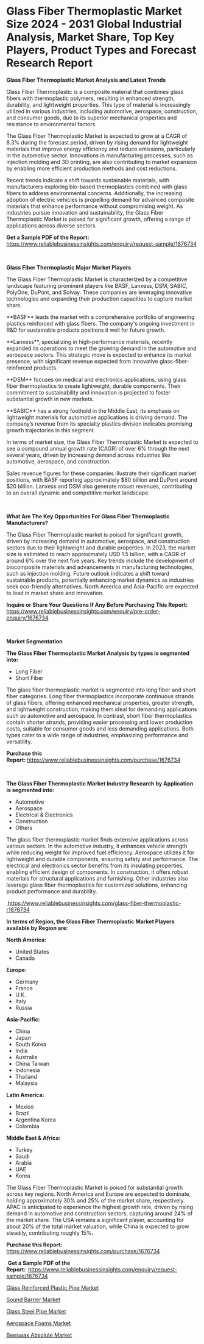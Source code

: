 <p><h1>Glass Fiber Thermoplastic Market Size 2024 - 2031 Global Industrial Analysis, Market Share, Top Key Players, Product Types and Forecast Research Report</h1></p><p><strong>Glass Fiber Thermoplastic Market Analysis and Latest Trends</strong></p>
<p><p>Glass Fiber Thermoplastic is a composite material that combines glass fibers with thermoplastic polymers, resulting in enhanced strength, durability, and lightweight properties. This type of material is increasingly utilized in various industries, including automotive, aerospace, construction, and consumer goods, due to its superior mechanical properties and resistance to environmental factors.</p><p>The Glass Fiber Thermoplastic Market is expected to grow at a CAGR of 8.3% during the forecast period, driven by rising demand for lightweight materials that improve energy efficiency and reduce emissions, particularly in the automotive sector. Innovations in manufacturing processes, such as injection molding and 3D printing, are also contributing to market expansion by enabling more efficient production methods and cost reductions.</p><p>Recent trends indicate a shift towards sustainable materials, with manufacturers exploring bio-based thermoplastics combined with glass fibers to address environmental concerns. Additionally, the increasing adoption of electric vehicles is propelling demand for advanced composite materials that enhance performance without compromising weight. As industries pursue innovation and sustainability, the Glass Fiber Thermoplastic Market is poised for significant growth, offering a range of applications across diverse sectors.</p></p>
<p><strong>Get a Sample PDF of the Report:&nbsp;</strong> <a href="https://www.reliablebusinessinsights.com/enquiry/request-sample/1676734?utm_campaign=39&utm_medium=2&utm_source=Github&utm_content=ia&utm_term=11122024&utm_id=glass-fiber-thermoplastic">https://www.reliablebusinessinsights.com/enquiry/request-sample/1676734</a></p>
<p>&nbsp;</p>
<p><strong>Glass Fiber Thermoplastic Major Market Players</strong></p>
<p><p>The Glass Fiber Thermoplastic Market is characterized by a competitive landscape featuring prominent players like BASF, Lanxess, DSM, SABIC, PolyOne, DuPont, and Solvay. These companies are leveraging innovative technologies and expanding their production capacities to capture market share.</p><p>**BASF** leads the market with a comprehensive portfolio of engineering plastics reinforced with glass fibers. The company's ongoing investment in R&D for sustainable products positions it well for future growth. </p><p>**Lanxess**, specializing in high-performance materials, recently expanded its operations to meet the growing demand in the automotive and aerospace sectors. This strategic move is expected to enhance its market presence, with significant revenue expected from innovative glass-fiber-reinforced products.</p><p>**DSM** focuses on medical and electronics applications, using glass fiber thermoplastics to create lightweight, durable components. Their commitment to sustainability and innovation is projected to foster substantial growth in new markets.</p><p>**SABIC** has a strong foothold in the Middle East; its emphasis on lightweight materials for automotive applications is driving demand. The company’s revenue from its specialty plastics division indicates promising growth trajectories in this segment.</p><p>In terms of market size, the Glass Fiber Thermoplastic Market is expected to see a compound annual growth rate (CAGR) of over 6% through the next several years, driven by increasing demand across industries like automotive, aerospace, and construction.</p><p>Sales revenue figures for these companies illustrate their significant market positions, with BASF reporting approximately $80 billion and DuPont around $20 billion. Lanxess and DSM also generate robust revenues, contributing to an overall dynamic and competitive market landscape.</p></p>
<p>&nbsp;</p>
<p><strong>What Are The Key Opportunities For Glass Fiber Thermoplastic Manufacturers?</strong></p>
<p><p>The Glass Fiber Thermoplastic market is poised for significant growth, driven by increasing demand in automotive, aerospace, and construction sectors due to their lightweight and durable properties. In 2023, the market size is estimated to reach approximately USD 1.5 billion, with a CAGR of around 6% over the next five years. Key trends include the development of biocomposite materials and advancements in manufacturing technologies, such as injection molding. Future outlook indicates a shift toward sustainable products, potentially enhancing market dynamics as industries seek eco-friendly alternatives. North America and Asia-Pacific are expected to lead in market share and innovation.</p></p>
<p><strong>Inquire or Share Your Questions If Any Before Purchasing This Report:</strong> <a href="https://www.reliablebusinessinsights.com/enquiry/pre-order-enquiry/1676734?utm_campaign=39&utm_medium=2&utm_source=Github&utm_content=ia&utm_term=11122024&utm_id=glass-fiber-thermoplastic">https://www.reliablebusinessinsights.com/enquiry/pre-order-enquiry/1676734</a></p>
<p>&nbsp;</p>
<p><strong>Market Segmentation</strong></p>
<p><strong>The Glass Fiber Thermoplastic Market Analysis by types is segmented into:</strong></p>
<p><ul><li>Long Fiber</li><li>Short Fiber</li></ul></p>
<p><p>The glass fiber thermoplastic market is segmented into long fiber and short fiber categories. Long fiber thermoplastics incorporate continuous strands of glass fibers, offering enhanced mechanical properties, greater strength, and lightweight construction, making them ideal for demanding applications such as automotive and aerospace. In contrast, short fiber thermoplastics contain shorter strands, providing easier processing and lower production costs, suitable for consumer goods and less demanding applications. Both types cater to a wide range of industries, emphasizing performance and versatility.</p></p>
<p><strong>Purchase this Report:&nbsp;</strong><a href="https://www.reliablebusinessinsights.com/purchase/1676734?utm_campaign=39&utm_medium=2&utm_source=Github&utm_content=ia&utm_term=11122024&utm_id=glass-fiber-thermoplastic">https://www.reliablebusinessinsights.com/purchase/1676734</a></p>
<p>&nbsp;</p>
<p><strong>The Glass Fiber Thermoplastic Market Industry Research by Application is segmented into:</strong></p>
<p><ul><li>Automotive</li><li>Aerospace</li><li>Electrical & Electronics</li><li>Construction</li><li>Others</li></ul></p>
<p><p>The glass fiber thermoplastic market finds extensive applications across various sectors. In the automotive industry, it enhances vehicle strength while reducing weight for improved fuel efficiency. Aerospace utilizes it for lightweight and durable components, ensuring safety and performance. The electrical and electronics sector benefits from its insulating properties, enabling efficient design of components. In construction, it offers robust materials for structural applications and furnishing. Other industries also leverage glass fiber thermoplastics for customized solutions, enhancing product performance and durability.</p></p>
<p><a href="https://www.reliablebusinessinsights.com/glass-fiber-thermoplastic-r1676734?utm_campaign=39&utm_medium=2&utm_source=Github&utm_content=ia&utm_term=11122024&utm_id=glass-fiber-thermoplastic">&nbsp;https://www.reliablebusinessinsights.com/glass-fiber-thermoplastic-r1676734</a></p>
<p><strong>In terms of Region, the Glass Fiber Thermoplastic Market Players available by Region are:</strong></p>
<p>
    <p> <strong> North America: </strong>
        <ul>
            <li>United States</li>
            <li>Canada</li>
        </ul>
        </p> 
    <p> <strong> Europe: </strong>
        <ul>
            <li>Germany</li>
            <li>France</li>
            <li>U.K.</li>
            <li>Italy</li>
            <li>Russia</li>
        </ul>
        </p> 
    <p> <strong> Asia-Pacific: </strong>
        <ul>
            <li>China</li>
            <li>Japan</li>
            <li>South Korea</li>
            <li>India</li>
            <li>Australia</li>
            <li>China Taiwan</li>
            <li>Indonesia</li>
            <li>Thailand</li>
            <li>Malaysia</li>
        </ul>
        </p> 
    <p> <strong> Latin America: </strong>
        <ul>
            <li>Mexico</li>
            <li>Brazil</li>
            <li>Argentina Korea</li>
            <li>Colombia</li>
        </ul>
        </p> 
    <p> <strong> Middle East & Africa: </strong>
        <ul>
            <li>Turkey</li>
            <li>Saudi</li>
            <li>Arabia</li>
            <li>UAE</li>
            <li>Korea</li>
        </ul>
    </p>
    </p>
<p><p>The Glass Fiber Thermoplastic Market is poised for substantial growth across key regions. North America and Europe are expected to dominate, holding approximately 30% and 25% of the market share, respectively. APAC is anticipated to experience the highest growth rate, driven by rising demand in automotive and construction sectors, capturing around 24% of the market share. The USA remains a significant player, accounting for about 20% of the total market valuation, while China is expected to grow steadily, contributing roughly 15%.</p></p>
<p><strong>Purchase this Report: </strong><a href="https://www.reliablebusinessinsights.com/purchase/1676734?utm_campaign=39&utm_medium=2&utm_source=Github&utm_content=ia&utm_term=11122024&utm_id=glass-fiber-thermoplastic">https://www.reliablebusinessinsights.com/purchase/1676734</a></p>
<p>&nbsp;<strong>Get a Sample PDF of the Report:&nbsp;&nbsp;</strong><a href="https://www.reliablebusinessinsights.com/enquiry/request-sample/1676734?utm_campaign=39&utm_medium=2&utm_source=Github&utm_content=ia&utm_term=11122024&utm_id=glass-fiber-thermoplastic">https://www.reliablebusinessinsights.com/enquiry/request-sample/1676734</a></p>
<p><strong></strong></p>
<p><p><a href="https://www.linkedin.com/pulse/c-hannibex-sqmmf?utm_campaign=39&utm_medium=2&utm_source=Github&utm_content=ia&utm_term=11122024&utm_id=glass-fiber-thermoplastic">Glass Reinforced Plastic Pipe Market</a></p><p><a href="https://www.linkedin.com/pulse/sound-barrier-value-chain-analysis-from-raw-materials-end-user-bnopc?utm_campaign=39&utm_medium=2&utm_source=Github&utm_content=ia&utm_term=11122024&utm_id=glass-fiber-thermoplastic">Sound Barrier Market</a></p><p><a href="https://www.linkedin.com/pulse/assessing-competition-glass-steel-pipe-market-strengths-limitations-vpcwc?utm_campaign=39&utm_medium=2&utm_source=Github&utm_content=ia&utm_term=11122024&utm_id=glass-fiber-thermoplastic">Glass Steel Pipe Market</a></p><p><a href="https://www.linkedin.com/pulse/global-aerospace-foams-market-analysis-statisticson-its-size-growth-enbuc?utm_campaign=39&utm_medium=2&utm_source=Github&utm_content=ia&utm_term=11122024&utm_id=glass-fiber-thermoplastic">Aerospace Foams Market</a></p><p><a href="https://www.linkedin.com/pulse/beeswax-absolute-market-evolution-future-outlook-forecasting-industry-dgatc?utm_campaign=39&utm_medium=2&utm_source=Github&utm_content=ia&utm_term=11122024&utm_id=glass-fiber-thermoplastic">Beeswax Absolute Market</a></p></p>